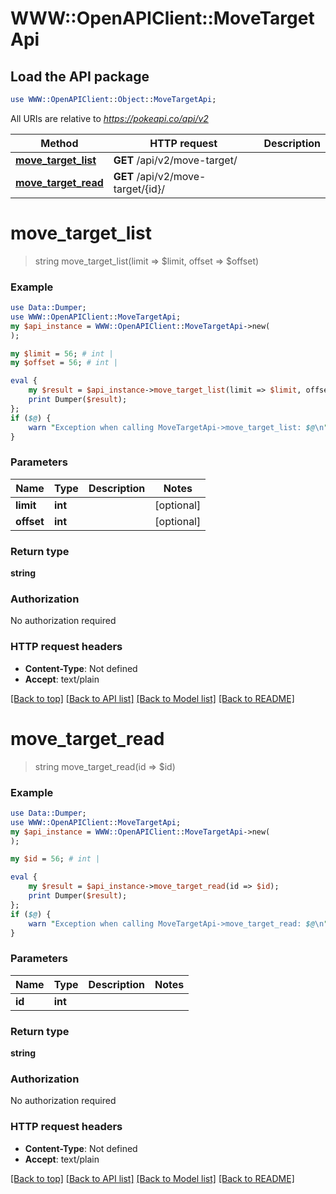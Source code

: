 # WWW::OpenAPIClient::MoveTargetApi

## Load the API package
```perl
use WWW::OpenAPIClient::Object::MoveTargetApi;
```

All URIs are relative to *https://pokeapi.co/api/v2*

Method | HTTP request | Description
------------- | ------------- | -------------
[**move_target_list**](MoveTargetApi.md#move_target_list) | **GET** /api/v2/move-target/ | 
[**move_target_read**](MoveTargetApi.md#move_target_read) | **GET** /api/v2/move-target/{id}/ | 


# **move_target_list**
> string move_target_list(limit => $limit, offset => $offset)



### Example
```perl
use Data::Dumper;
use WWW::OpenAPIClient::MoveTargetApi;
my $api_instance = WWW::OpenAPIClient::MoveTargetApi->new(
);

my $limit = 56; # int | 
my $offset = 56; # int | 

eval {
    my $result = $api_instance->move_target_list(limit => $limit, offset => $offset);
    print Dumper($result);
};
if ($@) {
    warn "Exception when calling MoveTargetApi->move_target_list: $@\n";
}
```

### Parameters

Name | Type | Description  | Notes
------------- | ------------- | ------------- | -------------
 **limit** | **int**|  | [optional] 
 **offset** | **int**|  | [optional] 

### Return type

**string**

### Authorization

No authorization required

### HTTP request headers

 - **Content-Type**: Not defined
 - **Accept**: text/plain

[[Back to top]](#) [[Back to API list]](../README.md#documentation-for-api-endpoints) [[Back to Model list]](../README.md#documentation-for-models) [[Back to README]](../README.md)

# **move_target_read**
> string move_target_read(id => $id)



### Example
```perl
use Data::Dumper;
use WWW::OpenAPIClient::MoveTargetApi;
my $api_instance = WWW::OpenAPIClient::MoveTargetApi->new(
);

my $id = 56; # int | 

eval {
    my $result = $api_instance->move_target_read(id => $id);
    print Dumper($result);
};
if ($@) {
    warn "Exception when calling MoveTargetApi->move_target_read: $@\n";
}
```

### Parameters

Name | Type | Description  | Notes
------------- | ------------- | ------------- | -------------
 **id** | **int**|  | 

### Return type

**string**

### Authorization

No authorization required

### HTTP request headers

 - **Content-Type**: Not defined
 - **Accept**: text/plain

[[Back to top]](#) [[Back to API list]](../README.md#documentation-for-api-endpoints) [[Back to Model list]](../README.md#documentation-for-models) [[Back to README]](../README.md)

